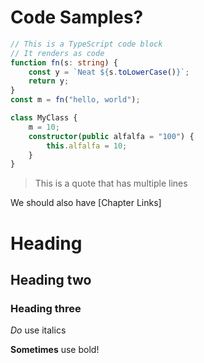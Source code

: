 # Code Samples?

```ts
// This is a TypeScript code block
// It renders as code
function fn(s: string) {
    const y = `Neat ${s.toLowerCase()}`;
    return y;
}
const m = fn("hello, world");

class MyClass {
    m = 10;
    constructor(public alfalfa = "100") {
        this.alfalfa = 10;
    }
}
```

> This is a quote that
> has multiple lines

We should also have [Chapter Links]

# Heading

## Heading two

### Heading three



*Do* use italics

**Sometimes** use bold!
